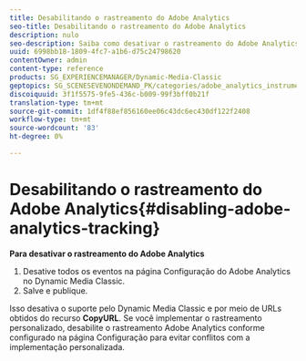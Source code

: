 ```yaml
---
title: Desabilitando o rastreamento do Adobe Analytics
seo-title: Desabilitando o rastreamento do Adobe Analytics
description: nulo
seo-description: Saiba como desativar o rastreamento do Adobe Analytics.
uuid: 6998bb18-1809-4fc7-a1b6-d75c24798620
contentOwner: admin
content-type: reference
products: SG_EXPERIENCEMANAGER/Dynamic-Media-Classic
geptopics: SG_SCENESEVENONDEMAND_PK/categories/adobe_analytics_instrumentation_kit
discoiquuid: 3f1f5575-9fe5-436c-b009-99f3bff0b21f
translation-type: tm+mt
source-git-commit: 1df4f88ef856160ee06c43dc6ec430df122f2408
workflow-type: tm+mt
source-wordcount: '83'
ht-degree: 0%

---
```



# Desabilitando o rastreamento do Adobe Analytics{#disabling-adobe-analytics-tracking}

**Para desativar o rastreamento do Adobe Analytics**

1. Desative todos os eventos na página Configuração do Adobe Analytics no Dynamic Media Classic.
1. Salve e publique.

Isso desativa o suporte pelo Dynamic Media Classic e por meio de URLs obtidos do recurso **CopyURL**. Se você implementar o rastreamento personalizado, desabilite o rastreamento Adobe Analytics conforme configurado na página Configuração para evitar conflitos com a implementação personalizada.

